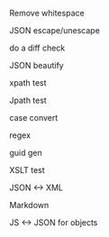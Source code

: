Remove whitespace

JSON escape/unescape

do a diff check

JSON beautify

xpath test

Jpath test

case convert

regex

guid gen

XSLT test

JSON <-> XML

Markdown

JS <-> JSON for objects



